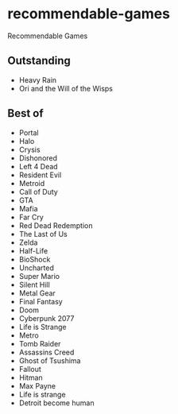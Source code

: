 # recommendable-games
Recommendable  Games

## Outstanding

- Heavy Rain
- Ori and the Will of the Wisps

##  Best of

- Portal
- Halo
- Crysis
- Dishonored
- Left 4 Dead
- Resident Evil
- Metroid
- Call of Duty
- GTA
- Mafia
- Far Cry
- Red Dead Redemption
- The Last of Us
- Zelda
- Half-Life
- BioShock
- Uncharted
- Super Mario
- Silent Hill
- Metal Gear
- Final Fantasy
- Doom
- Cyberpunk 2077
- Life is Strange
- Metro
- Tomb Raider
- Assassins Creed
- Ghost of Tsushima
- Fallout
- Hitman
- Max Payne
- Life is strange
- Detroit become human
